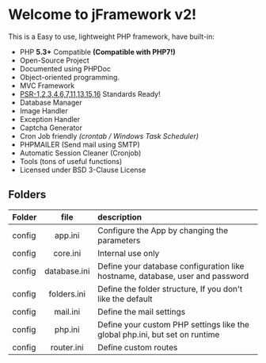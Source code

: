 # Welcome to jFramework v2!

This is a Easy to use, lightweight PHP framework, have built-in:

* PHP **5.3+** Compatible **(Compatible with PHP7!)**
* Open-Source Project
* Documented using PHPDoc
* Object-oriented programming.
* MVC Framework
* [PSR-1,2,3,4,6,7,11,13,15,16][] Standards Ready!
* Database Manager
* Image Handler
* Exception Handler
* Captcha Generator
* Cron Job friendly _(crontab / Windows Task Scheduler)_
* PHPMAILER (Send mail using SMTP)
* Automatic Session Cleaner (Cronjob)
* Tools (tons of useful functions)
* Licensed under BSD 3-Clause License

[PSR-1,2,3,4,6,7,11,13,15,16]: <http://www.php-fig.org/psr/>

Folders
---
  | Folder |     file     | description                                                                   |
  | :---   |     :---:    | :---                                                                          |
  | config | app.ini      | Configure the App by changing the parameters                                  |
  | config | core.ini     | Internal use only                                                             |
  | config | database.ini | Define your database configuration like hostname, database, user and password |
  | config | folders.ini  | Define the folder structure, If you don't like the default                    |
  | config | mail.ini     | Define the mail settings                                                      |
  | config | php.ini      | Define your custom PHP settings like the global php.ini, but set on runtime   |
  | config | router.ini   | Define custom routes                                                          |
 
